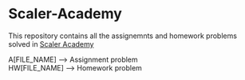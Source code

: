 # Scaler-Academy

This repository contains all the assignemnts and homework problems solved in [Scaler Academy](https://www.scaler.com/)

A[FILE_NAME] --> Assignment problem <br />
HW[FILE_NAME] --> Homework problem
